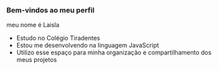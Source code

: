 ### Bem-vindos ao meu perfil 

meu nome é Laisla

- Estudo no Colégio Tiradentes 
- Estou me desenvolvendo na linguagem JavaScript
- Utilizo esse espaço para minha organização e compartilhamento dos meus projetos 
